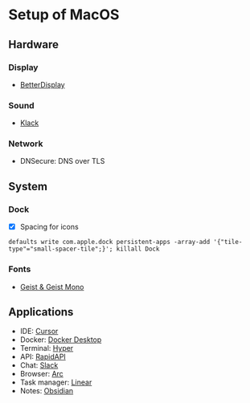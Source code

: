 # Setup of MacOS

## Hardware

### Display

- [BetterDisplay](https://www.betterdisplay.app/)

### Sound

- [Klack](https://www.reggi.co.kr/klack/)

### Network

- DNSecure: DNS over TLS

## System

### Dock

- [x] Spacing for icons

```shell
defaults write com.apple.dock persistent-apps -array-add '{"tile-type"="small-spacer-tile";}'; killall Dock
```

### Fonts

- [Geist & Geist Mono](https://vercel.com/font)

## Applications

- IDE: [Cursor](https://www.cursor.com/)
- Docker: [Docker Desktop](https://www.docker.com/products/docker-desktop/)
- Terminal: [Hyper](https://hyper.is/)
- API: [RapidAPI](https://rapidapi.com/)
- Chat: [Slack](https://slack.com/)
- Browser: [Arc](https://www.macenhance.com/arc)
- Task manager: [Linear](https://linear.app/)
- Notes: [Obsidian](https://obsidian.md/)
